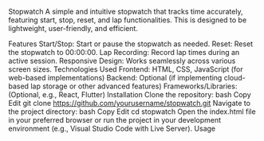 Stopwatch
A simple and intuitive stopwatch that tracks time accurately, featuring start, stop, reset, and lap functionalities. This is designed to be lightweight, user-friendly, and efficient.

Features
Start/Stop: Start or pause the stopwatch as needed.
Reset: Reset the stopwatch to 00:00:00.
Lap Recording: Record lap times during an active session.
Responsive Design: Works seamlessly across various screen sizes.
Technologies Used
Frontend: HTML, CSS, JavaScript (for web-based implementations)
Backend: Optional (if implementing cloud-based lap storage or other advanced features)
Frameworks/Libraries: (Optional, e.g., React, Flutter)
Installation
Clone the repository:
bash
Copy
Edit
git clone https://github.com/yourusername/stopwatch.git
Navigate to the project directory:
bash
Copy
Edit
cd stopwatch
Open the index.html file in your preferred browser or run the project in your development environment (e.g., Visual Studio Code with Live Server).
Usage
